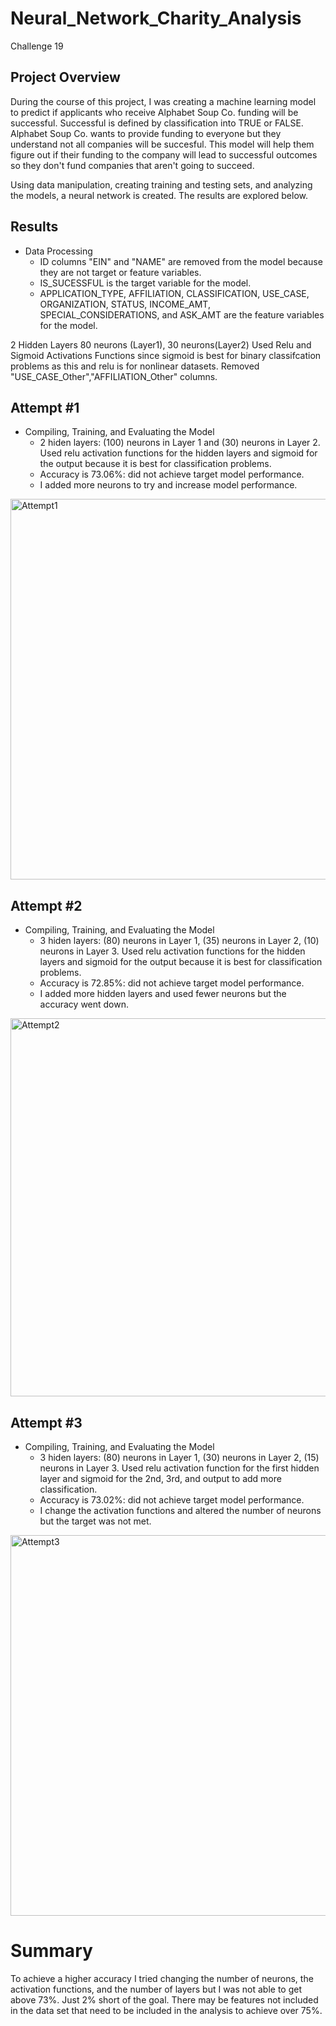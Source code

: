 # Neural_Network_Charity_Analysis
  Challenge 19
  
## Project Overview

During the course of this project, I was creating a machine learning model to predict if applicants who receive Alphabet Soup Co. funding will be successful. Successful is defined by classification into TRUE or FALSE. Alphabet Soup Co. wants to provide funding to everyone but they understand not all companies will be succesful. This model will help them figure out if their funding to the company will lead to successful outcomes so they don't fund companies that aren't going to succeed. 

Using data manipulation, creating training and testing sets, and analyzing the models, a neural network is created. The results are explored below.

## Results

* Data Processing
  * ID columns "EIN" and "NAME" are removed from the model because they are not target or feature variables.
  * IS_SUCESSFUL is the target variable for the model.
  * APPLICATION_TYPE, AFFILIATION, CLASSIFICATION, USE_CASE, ORGANIZATION, STATUS, INCOME_AMT, SPECIAL_CONSIDERATIONS, and ASK_AMT are the feature variables for the model.

2 Hidden Layers
80 neurons (Layer1), 30 neurons(Layer2)
Used Relu and Sigmoid Activations Functions since sigmoid is best for binary classifcation problems as this and relu is for nonlinear datasets.
Removed "USE_CASE_Other","AFFILIATION_Other" columns.

## Attempt #1
* Compiling, Training, and Evaluating the Model
  * 2 hiden layers: (100) neurons in Layer 1 and (30) neurons in Layer 2. Used relu activation functions for the hidden layers and sigmoid for the output because it is best for classification problems.
  * Accuracy is 73.06%: did not achieve target model performance.
  * I added more neurons to try and increase model performance.

<img width="609" alt="Attempt1" src="https://user-images.githubusercontent.com/96352625/168411212-4a204697-fefc-4fab-b3ce-0701ed552abd.png">

## Attempt #2
* Compiling, Training, and Evaluating the Model
  * 3 hiden layers: (80) neurons in Layer 1, (35) neurons in Layer 2, (10) neurons in Layer 3. Used relu activation functions for the hidden layers and sigmoid for the output because it is best for classification problems.
  * Accuracy is 72.85%: did not achieve target model performance.
  * I added more hidden layers and used fewer neurons but the accuracy went down.
 
<img width="605" alt="Attempt2" src="https://user-images.githubusercontent.com/96352625/168411217-e996439a-0a3d-4890-9974-efa6ed33e428.png">

## Attempt #3
* Compiling, Training, and Evaluating the Model
  * 3 hiden layers: (80) neurons in Layer 1, (30) neurons in Layer 2, (15) neurons in Layer 3. Used relu activation function for the first hidden layer and sigmoid for the 2nd, 3rd, and output to add more classification. 
  * Accuracy is 73.02%: did not achieve target model performance.
  * I change the activation functions and altered the number of neurons but the target was not met.
 
<img width="609" alt="Attempt3" src="https://user-images.githubusercontent.com/96352625/168411222-c1dfa3bf-f0e2-4f8f-a7d8-e819f6206d3f.png">

# Summary
To achieve a higher accuracy I tried changing the number of neurons, the activation functions, and the number of layers but I was not able to get above 73%. Just 2% short of the goal. There may be features not included in the data set that need to be included in the analysis to achieve over 75%.
